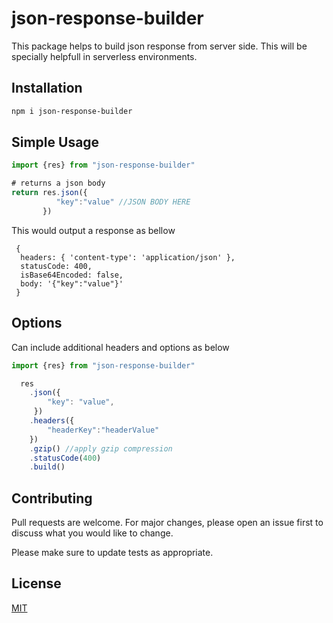 # json-response-builder

This package helps to build json response from server side. This will be specially helpfull in serverless environments.

## Installation

```bash
npm i json-response-builder
```

## Simple Usage

```javascript
import {res} from "json-response-builder"

# returns a json body
return res.json({
          "key":"value" //JSON BODY HERE
       })

```
This would output a response as bellow
```
 {
  headers: { 'content-type': 'application/json' },
  statusCode: 400,
  isBase64Encoded: false,
  body: '{"key":"value"}'
 }
```

## Options
Can include additional headers and options as below
```javascript
import {res} from "json-response-builder"

  res
    .json({
        "key": "value",
     })
    .headers({
        "headerKey":"headerValue"
    })
    .gzip() //apply gzip compression
    .statusCode(400)
    .build()

```


## Contributing
Pull requests are welcome. For major changes, please open an issue first to discuss what you would like to change.

Please make sure to update tests as appropriate.

## License
[MIT](https://choosealicense.com/licenses/mit/)